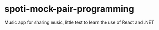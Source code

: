 # spoti-mock-pair-programming
Music app for sharing music, little test to learn the use of React and .NET
